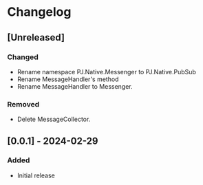 # Changelog

## [Unreleased]
### Changed
- Rename namespace PJ.Native.Messenger to PJ.Native.PubSub
- Rename MessageHandler's method
- Rename MessageHandler to Messenger.
### Removed
- Delete MessageCollector.

## [0.0.1] - 2024-02-29

### Added
- Initial release